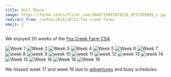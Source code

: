 ```yaml
---
title: Half Share
image: https://farm4.staticflickr.com/3849/15007874310_df37d39893_z.jpg
redirect_from: /notes/2014/10/21/fox-creek-farm/
emoji: 🌽
---
```


We enjoyed 20 weeks of the [Fox Creek Farm CSA](http://www.foxcreekfarmcsa.com/).

<div class="photos">

<img src="https://farm4.staticflickr.com/3877/14222722277_463d471a5a_z.jpg" class="img-thirds" alt="Week 1">

<img src="https://farm4.staticflickr.com/3915/14446933225_0d95e29fb4_z.jpg" class="img-thirds" alt="Week 2">

<img src="https://farm6.staticflickr.com/5197/14313716257_b6f4895be9_z.jpg" class="img-thirds" alt="Week 3">

<img src="https://farm3.staticflickr.com/2930/14366817670_8dc42e1a15_z.jpg" class="img-thirds" alt="Week 4">

<img src="https://farm6.staticflickr.com/5589/14426344329_74651f565e_z.jpg" class="img-thirds" alt="Week 5">

<img src="https://farm4.staticflickr.com/3844/14494074668_6837bf74ba_z.jpg" class="img-thirds" alt="Week 6">

<img src="https://farm3.staticflickr.com/2915/14747570684_15320177aa_z.jpg" class="img-thirds" alt="Week 7">

<img src="https://farm6.staticflickr.com/5593/14758615456_689bd89b5c_z.jpg" class="img-thirds" alt="week 8">

<img src="https://farm4.staticflickr.com/3886/14652371488_a64a1c6374_z.jpg" class="img-thirds" alt="week 9">

<img src="https://farm6.staticflickr.com/5569/14715282690_44169e0710_z.jpg" class="img-thirds" alt="week 10">

<img src="https://farm6.staticflickr.com/5584/14808241870_d9b6947e75_z.jpg" class="img-thirds" alt="week 11">

<img src="https://farm4.staticflickr.com/3898/14873003677_8b12b495f8_z.jpg" class="img-thirds" alt="week 12">

<img src="https://farm4.staticflickr.com/3894/14937861797_296d392166_z.jpg" class="img-thirds" alt="week 13">

<img src="https://farm4.staticflickr.com/3849/15007874310_df37d39893_z.jpg" class="img-thirds" alt="week 14">

<img src="https://farm4.staticflickr.com/3906/15075024048_00f75a27de_z.jpg" class="img-thirds" alt="Week 15">

<img src="https://farm4.staticflickr.com/3907/15336925352_2f4d91207b_z.jpg" class="img-thirds" alt="Week 16">

<img src="https://farm6.staticflickr.com/5616/15286147478_b36549ee70_z.jpg" class="img-thirds" alt="Week 18">

<img src="https://farm6.staticflickr.com/5609/15522988746_f1a3989f71_z.jpg" class="img-thirds" alt="Week 19">
</div>

We missed week 17 and week 19 due to [adventures](/adventures/2014/10/03/rhode-island/) and busy schedules.
